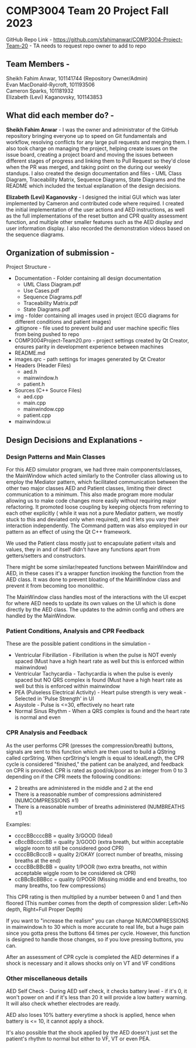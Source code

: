 # COMP3004 Team 20 Project Fall 2023

GitHub Repo Link - https://github.com/sfahimanwar/COMP3004-Project-Team-20 - TA needs to request repo owner to add to repo

## Team Members -  
Sheikh Fahim Anwar, 101141744 (Repository Owner/Admin)  
Evan MacDonald-Rycroft, 101193506  
Cameron Sparks, 101181932  
Elizabeth (Levi) Kaganovsky, 101143853

## What did each member do? -  
**Sheikh Fahim Anwar** - I was the owner and administrator of the GitHub repository bringing everyone up to speed on Git fundamentals and workflow, resolving conflicts for any large pull requests and merging them. I also took charge on managing the project, helping create issues on the issue board, creating a project board and moving the issues between different stages of progress and linking them to Pull Request so they'd close when the PR was merged, and taking point on the during our weekly standups. I also created the design documentation and files - UML Class Diagram, Traceability Matrix, Sequence Diagrams, State Diagrams and the README which included the textual explanation of the design decisions.

**Elizabeth (Levi) Kaganovsky** - I designed the initial GUI which was later implemented by Cameron and contributed code where required. I created the initial implementation of the user actions and AED instructions, as well as the full implementations of the reset button and CPR quality assessment function, and multiple other smaller features such as the AED display and user information display. I also recorded the demonstration videos based on the sequence diagrams.

## Organization of submission - 
Project Structure - 
- Documentation - Folder containing all design documentation
    - UML Class Diagram.pdf
    - Use Cases.pdf
    - Sequence Diagrams.pdf
    - Traceability Matrix.pdf
    - State Diagrams.pdf
- img - folder containing all images used in project (ECG diagrams for different conditions and patient images)
- .gitignore - file used to prevent build and user machine specific files from being pushed to repo
- COMP3004Project-Team20.pro - project settings created by Qt Creator, ensures parity in development experience between machines
- README.md
- images.qrc - path settings for images generated by Qt Creator
- Headers (Header Files)
    - aed.h
    - mainwindow.h
    - patient.h
- Sources (C++ Source Files)
    - aed.cpp
    - main.cpp
    - mainwindow.cpp
    - patient.cpp
- mainwindow.ui
  
## Design Decisions and Explanations -

### Design Patterns and Main Classes

For this AED simulator program, we had three main components/classes, the MainWindow which acted similarly to the Controller class allowing us to employ the Mediator pattern, which facilitated communication between the other two major classes AED and Patient classes, limiting their direct communication to a minimum. This also made program more modular allowing us to make code changes more easily without requiring major refactoring. It promoted loose coupling by keeping objects from referring to each other explicitly ( while it was not a pure Mediator pattern, we mostly stuck to this and deviated only when required), and it lets you vary their interaction independently. The Command pattern was also employed in our pattern as an effect of using the Qt C++ framework.

We used the Patient class mostly just to encapsulate patient vitals and values, they in and of itself didn't have any functions apart from getters/setters and constructors. 

There might be some similar/repeated functions between MainWindow and AED, in these cases it's a wrapper function invoking the function from the AED class. It was done to prevent bloating of the MainWindow class and prevent it from becoming too monolithic.

The MainWindow class handles most of the interactions with the UI excpet for where AED needs to update its own values on the UI which is done directly by the AED class. The updates to the admin config and others are handled by the MainWindow.

### Patient Conditions, Analysis and CPR Feedback  
These are the possible patient conditions in the simulation - 
- Ventricular Fibrillation - Fibrillation is when the pulse is NOT evenly spaced (Must have a high heart rate as well but this is enforced within mainwindow)
- Ventricular Tachycardia - Tachycardia is when the pulse is evenly spaced but NO QRS complex is found (Must have a high heart rate as well but this is enforced within mainwindow
- PEA (Pulseless Electrical Activity) - Heart pulse strength is very weak - Selected in 'Pulse Strength' in UI
- Asystole - Pulse is <=30, effectively no heart rate
- Normal Sinus Rhythm - When a QRS complex is found and the heart rate is normal and even

### CPR Analysis and Feedback

As the user performs CPR (presses the compression/breath) buttons, signals are sent to this function which are then used to build a QString called
cprString. When cprString's length is equal to idealLength, the CPR cycle is considered "finished," the patient can be analyzed, and feedback on
CPR is provided. CPR is rated as good/ok/poor as an integer from 0 to 3 depending on if the CPR meets the following conditions:  
  - 2 breaths are administered in the middle and 2 at the end
  - There is a reasonable number of compressions administered (NUMCOMPRESSIONS ±1)
  - There is a reasonable number of breaths administered (NUMBREATHS ±1)
     
Examples:
- ccccBBccccBB = quality 3/GOOD (Ideal)
- cBccBBccccBB = quality 3/GOOD (extra breath, but within acceptable wiggle room to still be considered good CPR)
- ccccBBcBcccB = quality 2/OKAY (correct number of breaths, missing breaths at the end)
- ccccBBcBBcBB = quality 1/POOR (two extra breaths, not within acceptable wiggle room to be considered ok CPR)
- ccBBcBcBBBcc = quality 0/POOR (Missing middle and end breaths, too many breaths, too few compressions)
           
This CPR rating is then multiplied by a number between 0 and 1 and then floored (This number comes from the depth of compression slider: Left=No depth, Right=Full Proper Depth)

If you want to "increase the realism" you can change NUMCOMPRESSIONS in mainwindow.h to 30 which is more accurate to real life, but a huge pain
since you gotta press the buttons 64 times per cycle. However, this function is designed to handle those changes, so if you love pressing buttons, you can.  

After an assessment of CPR cycle is completed the AED determines if a shock is necessary and it allows shocks only on VT and VF conditions

### Other miscellaneous details

AED Self Check - During AED self check, it checks battery level - if it's 0, it won't power on and if it's less than 20 it will provide a low battery warning. It will also check whether electrodes are ready.

AED also loses 10% battery everytime a shock is applied, hence when battery is <= 10, it cannot apply a shock.  

It's also possible that the shock applied by the AED doesn't just set the patient's rhythm to normal but either to VF, VT or even PEA.



